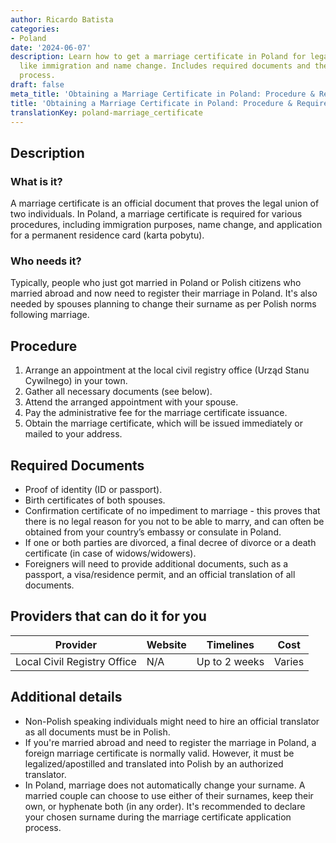 ```yaml
---
author: Ricardo Batista
categories:
- Poland
date: '2024-06-07'
description: Learn how to get a marriage certificate in Poland for legal purposes
  like immigration and name change. Includes required documents and the application
  process.
draft: false
meta_title: 'Obtaining a Marriage Certificate in Poland: Procedure & Requirements'
title: 'Obtaining a Marriage Certificate in Poland: Procedure & Requirements'
translationKey: poland-marriage_certificate
---
```



## Description
### What is it?
A marriage certificate is an official document that proves the legal union of two individuals. In Poland, a marriage certificate is required for various procedures, including immigration purposes, name change, and application for a permanent residence card (karta pobytu). 

### Who needs it?
Typically, people who just got married in Poland or Polish citizens who married abroad and now need to register their marriage in Poland. It's also needed by spouses planning to change their surname as per Polish norms following marriage.

## Procedure
1. Arrange an appointment at the local civil registry office (Urząd Stanu Cywilnego) in your town.
2. Gather all necessary documents (see below).
3. Attend the arranged appointment with your spouse.
4. Pay the administrative fee for the marriage certificate issuance.
5. Obtain the marriage certificate, which will be issued immediately or mailed to your address.

## Required Documents
- Proof of identity (ID or passport).
- Birth certificates of both spouses.
- Confirmation certificate of no impediment to marriage - this proves that there is no legal reason for you not to be able to marry, and can often be obtained from your country’s embassy or consulate in Poland.
- If one or both parties are divorced, a final decree of divorce or a death certificate (in case of widows/widowers).
- Foreigners will need to provide additional documents, such as a passport, a visa/residence permit, and an official translation of all documents.

## Providers that can do it for you

| Provider | Website | Timelines | Cost |
| --- | --- | --- | --- |
|Local Civil Registry Office| N/A | Up to 2 weeks | Varies |

## Additional details
- Non-Polish speaking individuals might need to hire an official translator as all documents must be in Polish.
- If you're married abroad and need to register the marriage in Poland, a foreign marriage certificate is normally valid. However, it must be legalized/apostilled and translated into Polish by an authorized translator.
- In Poland, marriage does not automatically change your surname. A married couple can choose to use either of their surnames, keep their own, or hyphenate both (in any order). It's recommended to declare your chosen surname during the marriage certificate application process.